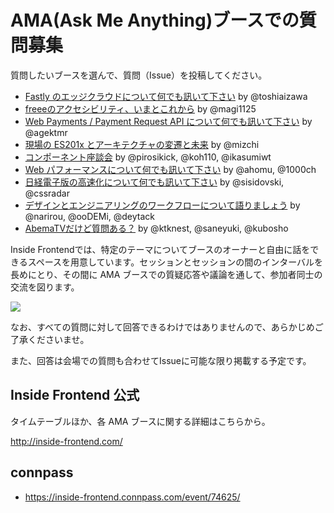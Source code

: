 # AMA(Ask Me Anything)ブースでの質問募集

質問したいブースを選んで、質問（Issue）を投稿してください。

- [Fastly のエッジクラウドについて何でも訊いて下さい](https://github.com/shopi-chura/issue2-ama/issues/new?title=%e8%b3%aa%e5%95%8f%e3%82%bf%e3%82%a4%e3%83%88%e3%83%ab%ef%bc%8820%e3%80%9c40%e6%96%87%e5%ad%97%e7%a8%8b%e5%ba%a6%ef%bc%89&template=C1-1-Fastly.md&labels=C1-1%3A+Fastly
) by @toshiaizawa
- [freeeのアクセシビリティ、いまとこれから](https://github.com/shopi-chura/issue2-ama/issues/new?title=%e8%b3%aa%e5%95%8f%e3%82%bf%e3%82%a4%e3%83%88%e3%83%ab%ef%bc%8820%e3%80%9c40%e6%96%87%e5%ad%97%e7%a8%8b%e5%ba%a6%ef%bc%89&template=C1-2-freee-a11y.md&labels=C1-2%3A+freee-a11y) by @magi1125
- [Web Payments / Payment Request API について何でも訊いて下さい](https://github.com/insidefrontend/issue2-ama/issues/new?title=%e8%b3%aa%e5%95%8f%e3%82%bf%e3%82%a4%e3%83%88%e3%83%ab%ef%bc%8820%e3%80%9c40%e6%96%87%e5%ad%97%e7%a8%8b%e5%ba%a6%ef%bc%89&template=C1-3-payment.md&labels=C1-3%3A+Payment) by @agektmr
- [現場の ES201x とアーキテクチャの変遷と未来](https://github.com/insidefrontend/issue2-ama/issues/new?title=%e8%b3%aa%e5%95%8f%e3%82%bf%e3%82%a4%e3%83%88%e3%83%ab%ef%bc%8820%e3%80%9c40%e6%96%87%e5%ad%97%e7%a8%8b%e5%ba%a6%ef%bc%89&template=C2-1-es201x.md&labels=C2-1%3A+ES201x) by @mizchi
- [コンポーネント座談会](https://github.com/insidefrontend/issue2-ama/issues/new?title=%e8%b3%aa%e5%95%8f%e3%82%bf%e3%82%a4%e3%83%88%e3%83%ab%ef%bc%8820%e3%80%9c40%e6%96%87%e5%ad%97%e7%a8%8b%e5%ba%a6%ef%bc%89&template=C3-2-components.md&labels=C3-2%3A+Components) by @pirosikick, @koh110, @ikasumiwt
- [Web パフォーマンスについて何でも訊いて下さい](https://github.com/insidefrontend/issue2-ama/issues/new?title=%e8%b3%aa%e5%95%8f%e3%82%bf%e3%82%a4%e3%83%88%e3%83%ab%ef%bc%8820%e3%80%9c40%e6%96%87%e5%ad%97%e7%a8%8b%e5%ba%a6%ef%bc%89&template=C3-3-webperf.md&labels=C3-3%3A+WebPerf) by @ahomu, @1000ch
- [日経電子版の高速化について何でも訊いて下さい](https://github.com/insidefrontend/issue2-ama/issues/new?title=%e8%b3%aa%e5%95%8f%e3%82%bf%e3%82%a4%e3%83%88%e3%83%ab%ef%bc%8820%e3%80%9c40%e6%96%87%e5%ad%97%e7%a8%8b%e5%ba%a6%ef%bc%89&template=C4-1-nikkei.md&labels=C4-1%3A+Nikkei) by @sisidovski, @cssradar
- [デザインとエンジニアリングのワークフローについて語りましょう](https://github.com/insidefrontend/issue2-ama/issues/new?title=%e8%b3%aa%e5%95%8f%e3%82%bf%e3%82%a4%e3%83%88%e3%83%ab%ef%bc%8820%e3%80%9c40%e6%96%87%e5%ad%97%e7%a8%8b%e5%ba%a6%ef%bc%89&template=C4-2-design-dev.md&labels=C4-2%3A+Design-Dev) by @narirou, @ooDEMi, @deytack
- [AbemaTVだけど質問ある？](https://github.com/insidefrontend/issue2-ama/issues/new?title=%e8%b3%aa%e5%95%8f%e3%82%bf%e3%82%a4%e3%83%88%e3%83%ab%ef%bc%8820%e3%80%9c40%e6%96%87%e5%ad%97%e7%a8%8b%e5%ba%a6%ef%bc%89&template=C4-3-abematv.md&labels=C4-3%3A+AbemaTV
) by @ktknest, @saneyuki, @kubosho

Inside Frontendでは、特定のテーマについてブースのオーナーと自由に話をできるスペースを用意しています。セッションとセッションの間のインターバルを長めにとり、その間に AMA ブースでの質疑応答や議論を通して、参加者同士の交流を図ります。

![](https://user-images.githubusercontent.com/445333/35767426-70496ffa-092f-11e8-9691-0776a35e3934.png)

なお、すべての質問に対して回答できるわけではありませんので、あらかじめご了承くださいませ。

また、回答は会場での質問も合わせてIssueに可能な限り掲載する予定です。

## Inside Frontend 公式

タイムテーブルほか、各 AMA ブースに関する詳細はこちらから。

http://inside-frontend.com/

## connpass

- https://inside-frontend.connpass.com/event/74625/

